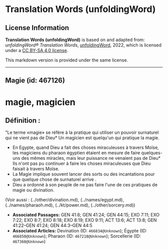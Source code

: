 # Translation Words (unfoldingWord)

## License Information

**Translation Words (unfoldingWord)** is based on and adapted from: _unfoldingWord® Translation Words_, [unfoldingWord](https://unfoldingword.org/utw), 2022, which is licensed under a [CC BY-SA 4.0 license](https://creativecommons.org/licenses/by-sa/4.0/legalcode.en).

This markdown version is provided under the same license.



--------------------------------

## Magie (id: 467126)

magie, magicien
===============

Définition :
------------

"Le terme «magie» se réfère à la pratique qui utiliser un pouvoir surnaturel qui ne vient pas de Dieu\* Un magicien est quelqu'un qui pratique la magie.

* En Egypte, quand Dieu a fait des choses miraculeuses à travers Moïse, les magiciens du pharaon égyptien étaient en mesure de faire quelques\-uns des mêmes miracles, mais leur puissance ne venaient pas de Dieu\* Ils n'ont pas pu continuer à faire les choses miraculeuses que Dieu faisait à travers Moïse.
* La Magie implique souvent lancer des sorts ou des incantations pour que quelque chose de surnaturel arrive .
* Dieu a ordonné à son peuple de ne pas faire l'une de ces pratiques de magie ou divination.

(Voir aussi : (../other/divination.md), (../names/egypt.md), (../names/pharaoh.md), (../kt/power.md), (../other/sorcery.md))

* **Associated Passages:** GEN 41:8; GEN 41:24; GEN 44:15; EXO 7:11; EXO 7:22; EXO 8:7; EXO 8:18; EXO 8:19; EXO 9:11; ACT 13:6; ACT 13:8; GEN 41:22–GEN 41:24; GEN 44:3–GEN 44:5
* **Associated Articles:** Devination  (ID: `466834@Unknown`); Égypte (ID: `466850@Unknown`); Pharaon (ID: `467218@Unknown`); Sorcellerie (ID: `467368@Unknown`)

